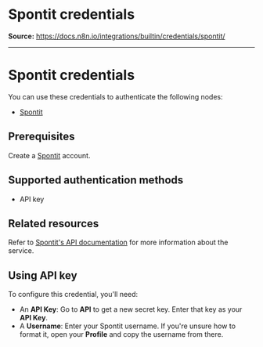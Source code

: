 # Spontit credentials

**Source:** https://docs.n8n.io/integrations/builtin/credentials/spontit/

---

# Spontit credentials

You can use these credentials to authenticate the following nodes:

- [Spontit](../../app-nodes/n8n-nodes-base.spontit/)

## Prerequisites

Create a [Spontit](https://www.spontit.com/) account.

## Supported authentication methods

- API key

## Related resources

Refer to [Spontit's API documentation](https://api.spontit.com/) for more information about the service.

## Using API key

To configure this credential, you'll need:

- An **API Key**: Go to **API** to get a new secret key. Enter that key as your **API Key**.
- A **Username**: Enter your Spontit username. If you're unsure how to format it, open your **Profile** and copy the username from there.
